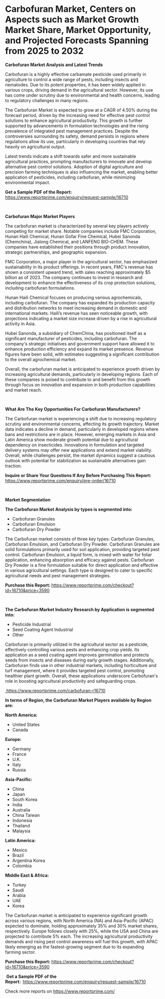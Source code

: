 <p><h1>Carbofuran Market, Centers on Aspects such as Market Growth Market Share, Market Opportunity, and Projected Forecasts Spanning from 2025 to 2032</h1></p><p><strong>Carbofuran Market Analysis and Latest Trends</strong></p>
<p><p>Carbofuran is a highly effective carbamate pesticide used primarily in agriculture to control a wide range of pests, including insects and nematodes. Due to its potent properties, it has been widely applied in various crops, driving demand in the agricultural sector. However, its use has come under scrutiny due to environmental and health concerns, leading to regulatory challenges in many regions.</p><p>The Carbofuran Market is expected to grow at a CAGR of 4.50% during the forecast period, driven by the increasing need for effective pest control solutions to enhance agricultural productivity. This growth is further supported by advancements in formulation technologies and the rising prevalence of integrated pest management practices. Despite the controversies surrounding its safety, demand persists in regions where regulations allow its use, particularly in developing countries that rely heavily on agricultural output.</p><p>Latest trends indicate a shift towards safer and more sustainable agricultural practices, prompting manufacturers to innovate and develop alternative pest control solutions. Adoption of digital agriculture and precision farming techniques is also influencing the market, enabling better application of pesticides, including carbofuran, while minimizing environmental impact.</p></p>
<p><strong>Get a Sample PDF of the Report:&nbsp;</strong> <a href="https://www.reportprime.com/enquiry/request-sample/16710?utm_campaign=3384&utm_medium=2&utm_source=Github&utm_content=ia&utm_term=18032025&utm_id=carbofuran">https://www.reportprime.com/enquiry/request-sample/16710</a></p>
<p>&nbsp;</p>
<p><strong>Carbofuran Major Market Players</strong></p>
<p><p>The carbofuran market is characterized by several key players actively competing for market share. Notable companies include FMC Corporation, Hunan Haili Chemical, Hunan Gofar Fine Chemical, Hubei Sanonda (Chemchina), Jialong Chemical, and LANFENG BIO-CHEM. These companies have established their positions through product innovation, strategic partnerships, and geographic expansion.</p><p>FMC Corporation, a major player in the agricultural sector, has emphasized sustainability in its product offerings. In recent years, FMC's revenue has shown a consistent upward trend, with sales reaching approximately $5 billion as of 2023. The company continues to invest in research and development to enhance the effectiveness of its crop protection solutions, including carbofuran formulations.</p><p>Hunan Haili Chemical focuses on producing various agrochemicals, including carbofuran. The company has expanded its production capacity and distribution networks to meet increasing demand in domestic and international markets. Haili’s revenue has seen noticeable growth, with projections indicating a market size increase driven by a rise in agricultural activity in Asia.</p><p>Hubei Sanonda, a subsidiary of ChemChina, has positioned itself as a significant manufacturer of pesticides, including carbofuran. The company's strategic initiatives and government support have allowed it to enhance production efficiency and expand its market presence. Revenue figures have been solid, with estimates suggesting a significant contribution to the overall agrochemical market.</p><p>Overall, the carbofuran market is anticipated to experience growth driven by increasing agricultural demands, particularly in developing regions. Each of these companies is poised to contribute to and benefit from this growth through focus on innovation and expansion in both production capabilities and market reach.</p></p>
<p>&nbsp;</p>
<p><strong>What Are The Key Opportunities For Carbofuran Manufacturers?</strong></p>
<p><p>The Carbofuran market is experiencing a shift due to increasing regulatory scrutiny and environmental concerns, affecting its growth trajectory. Market data indicates a decline in demand, particularly in developed regions where bans and restrictions are in place. However, emerging markets in Asia and Latin America show moderate growth potential due to agricultural dependency on insecticides. Innovations in formulation and targeted delivery systems may offer new applications and extend market viability. Overall, while challenges persist, the market dynamics suggest a cautious outlook with potential for stabilization as sustainable alternatives gain traction.</p></p>
<p><strong>Inquire or Share Your Questions If Any Before Purchasing This Report:</strong> <a href="https://www.reportprime.com/enquiry/pre-order/16710?utm_campaign=3384&utm_medium=2&utm_source=Github&utm_content=ia&utm_term=18032025&utm_id=carbofuran">https://www.reportprime.com/enquiry/pre-order/16710</a></p>
<p>&nbsp;</p>
<p><strong>Market Segmentation</strong></p>
<p><strong>The Carbofuran Market Analysis by types is segmented into:</strong></p>
<p><ul><li>Carbofuran Granules</li><li>Carbofuran Emulsion</li><li>Carbofuran Dry Powder</li></ul></p>
<p><p>The Carbofuran market consists of three key types: Carbofuran Granules, Carbofuran Emulsion, and Carbofuran Dry Powder. Carbofuran Granules are solid formulations primarily used for soil application, providing targeted pest control. Carbofuran Emulsion, a liquid form, is mixed with water for foliar application, enhancing absorption and efficacy against pests. Carbofuran Dry Powder is a fine formulation suitable for direct application and effective in various agricultural settings. Each type is designed to cater to specific agricultural needs and pest management strategies.</p></p>
<p><strong>Purchase this Report:&nbsp;</strong><a href="https://www.reportprime.com/checkout?id=16710&price=3590&utm_campaign=3384&utm_medium=2&utm_source=Github&utm_content=ia&utm_term=18032025&utm_id=carbofuran">https://www.reportprime.com/checkout?id=16710&price=3590</a></p>
<p>&nbsp;</p>
<p><strong>The Carbofuran Market Industry Research by Application is segmented into:</strong></p>
<p><ul><li>Pesticide Industrial</li><li>Seed Coating Agent Industrial</li><li>Other</li></ul></p>
<p><p>Carbofuran is primarily utilized in the agricultural sector as a pesticide, effectively controlling various pests and enhancing crop yields. Its application as a seed coating agent improves germination and protects seeds from insects and diseases during early growth stages. Additionally, Carbofuran finds use in other industrial markets, including horticulture and turf management, where it provides targeted pest control, promoting healthier plant growth. Overall, these applications underscore Carbofuran's role in boosting agricultural productivity and safeguarding crops.</p></p>
<p><a href="https://www.reportprime.com/carbofuran-r16710?utm_campaign=3384&utm_medium=2&utm_source=Github&utm_content=ia&utm_term=18032025&utm_id=carbofuran">&nbsp;https://www.reportprime.com/carbofuran-r16710</a></p>
<p><strong>In terms of Region, the Carbofuran Market Players available by Region are:</strong></p>
<p>
    <p> <strong> North America: </strong>
        <ul>
            <li>United States</li>
            <li>Canada</li>
        </ul>
        </p> 
    <p> <strong> Europe: </strong>
        <ul>
            <li>Germany</li>
            <li>France</li>
            <li>U.K.</li>
            <li>Italy</li>
            <li>Russia</li>
        </ul>
        </p> 
    <p> <strong> Asia-Pacific: </strong>
        <ul>
            <li>China</li>
            <li>Japan</li>
            <li>South Korea</li>
            <li>India</li>
            <li>Australia</li>
            <li>China Taiwan</li>
            <li>Indonesia</li>
            <li>Thailand</li>
            <li>Malaysia</li>
        </ul>
        </p> 
    <p> <strong> Latin America: </strong>
        <ul>
            <li>Mexico</li>
            <li>Brazil</li>
            <li>Argentina Korea</li>
            <li>Colombia</li>
        </ul>
        </p> 
    <p> <strong> Middle East & Africa: </strong>
        <ul>
            <li>Turkey</li>
            <li>Saudi</li>
            <li>Arabia</li>
            <li>UAE</li>
            <li>Korea</li>
        </ul>
    </p>
    </p>
<p><p>The Carbofuran market is anticipated to experience significant growth across various regions, with North America (NA) and Asia-Pacific (APAC) expected to dominate, holding approximately 35% and 30% market shares, respectively. Europe follows closely with 25%, while the USA and China are projected to contribute 5% each. The increasing agricultural productivity demands and rising pest control awareness will fuel this growth, with APAC likely emerging as the fastest-growing segment due to its expanding farming sector.</p></p>
<p><strong>Purchase this Report: </strong><a href="https://www.reportprime.com/checkout?id=16710&price=3590&utm_campaign=3384&utm_medium=2&utm_source=Github&utm_content=ia&utm_term=18032025&utm_id=carbofuran">https://www.reportprime.com/checkout?id=16710&price=3590</a></p>
<p>&nbsp;<strong>Get a Sample PDF of the Report:&nbsp;&nbsp;</strong><a href="https://www.reportprime.com/enquiry/request-sample/16710?utm_campaign=3384&utm_medium=2&utm_source=Github&utm_content=ia&utm_term=18032025&utm_id=carbofuran">https://www.reportprime.com/enquiry/request-sample/16710</a></p>
<p><strong></strong></p>
<p>Check more reports on <a href="https://www.reportprime.com/?utm_campaign=3384&utm_medium=2&utm_source=Github&utm_content=ia&utm_term=18032025&utm_id=carbofuran">https://www.reportprime.com/</a></p>